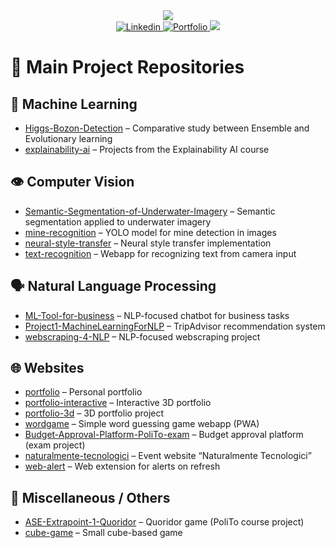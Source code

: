 <div align="center">
  <img src="https://capsule-render.vercel.app/api?type=waving&color=auto&height=250&section=header&text=Hi%20there%20%F0%9F%91%8B&fontSize=40" />
  <br/>
  <a href="https://www.linkedin.com/in/michele-pulvirenti" target="_blank" >
    <img alt="Linkedin" src="https://img.shields.io/badge/Linkedin-blue?style=for-the-badge&logo=linkedin" />
  </a>
  <a href="https://michelepulvirenti.vercel.app/?r=gt" target="_blank">
    <img alt="Portfolio" src="https://img.shields.io/website?down_color=Red&down_message=Off&label=Portfolio&style=for-the-badge&up_color=blueviolet&up_message=On&url=https://michelepulvirenti.vercel.app" />
  </a>
  <a href="mailto:pulvirentimichele00@gmail.com" target="_blank" >
    <img src="https://img.shields.io/badge/Email-red?style=for-the-badge" />
  </a>
</div>



# 📂 Main Project Repositories

## 🤖 Machine Learning
- [Higgs-Bozon-Detection](https://github.com/MikeCheek/Higgs-Bozon-Detection) – Comparative study between Ensemble and Evolutionary learning  
- [explainability-ai](https://github.com/MikeCheek/explainability-ai) – Projects from the Explainability AI course  



## 👁️ Computer Vision
- [Semantic-Segmentation-of-Underwater-Imagery](https://github.com/MikeCheek/Semantic-Segmentation-of-Underwater-Imagery) – Semantic segmentation applied to underwater imagery  
- [mine-recognition](https://github.com/MikeCheek/mine-recognition) – YOLO model for mine detection in images  
- [neural-style-transfer](https://github.com/MikeCheek/neural-style-transfer) – Neural style transfer implementation  
- [text-recognition](https://github.com/MikeCheek/text-recognition) – Webapp for recognizing text from camera input  



## 🗣️ Natural Language Processing
- [ML-Tool-for-business](https://github.com/MikeCheek/ML-Tool-for-business) – NLP-focused chatbot for business tasks
- [Project1-MachineLearningForNLP](https://github.com/MikeCheek/Project1-MachineLearningForNLP) – TripAdvisor recommendation system  
- [webscraping-4-NLP](https://github.com/MikeCheek/webscraping-4-NLP) – NLP-focused webscraping project  



## 🌐 Websites
- [portfolio](https://github.com/MikeCheek/portfolio) – Personal portfolio  
- [portfolio-interactive](https://github.com/MikeCheek/portfolio-interactive) – Interactive 3D portfolio  
- [portfolio-3d](https://github.com/MikeCheek/portfolio-3d) – 3D portfolio project  
- [wordgame](https://github.com/MikeCheek/wordgame) – Simple word guessing game webapp (PWA)  
- [Budget-Approval-Platform-PoliTo-exam](https://github.com/MikeCheek/Budget-Approval-Platform-PoliTo-exam) – Budget approval platform (exam project)  
- [naturalmente-tecnologici](https://github.com/MikeCheek/naturalmente-tecnologici) – Event website “Naturalmente Tecnologici”  
- [web-alert](https://github.com/MikeCheek/web-alert) – Web extension for alerts on refresh  



## 🎲 Miscellaneous / Others
- [ASE-Extrapoint-1-Quoridor](https://github.com/MikeCheek/ASE-Extrapoint-1-Quoridor) – Quoridor game (PoliTo course project)  
- [cube-game](https://github.com/MikeCheek/cube-game) – Small cube-based game  


<div align="center">
  
  <br/>
  
<!--   <a href="https://github.com/mikecheek">
    <img 
         src="https://github-readme-stats.vercel.app/api/top-langs/?username=mikecheek&langs_count=10&title_color=f97316bf&text_color=ffffffbf&icon_color=ec4899&bg_color=00000000&hide_border=true&locale=en&custom_title=Top%20%Languages&layout=compact" 
         alt="Top Languages" 
    />
  </a> -->

<!--
<div>
   <a href="https://reactjs.org/" target="_blank" rel="noreferrer">
     <img src="https://raw.githubusercontent.com/danielcranney/readme-generator/main/public/icons/skills/react-colored.svg" width="36" height="36" alt="React" />
  </a>
  <a href="https://nextjs.org/docs" target="_blank" rel="noreferrer">
    <img src="https://raw.githubusercontent.com/danielcranney/readme-generator/main/public/icons/skills/nextjs-colored-dark.svg" width="36" height="36" alt="NextJs" />
  </a>
  <a href="https://www.gatsbyjs.com/" target="_blank" rel="noreferrer">
    <img src="https://raw.githubusercontent.com/danielcranney/readme-generator/main/public/icons/skills/gatsby-colored.svg" width="36" height="36" alt="Gatsby" />
  </a>
  <a href="https://www.typescriptlang.org/" target="_blank" rel="noreferrer">
      <img src="https://raw.githubusercontent.com/danielcranney/readme-generator/main/public/icons/skills/typescript-colored.svg" width="36" height="36" alt="Typescript" />
  </a>
  <a href="https://developer.mozilla.org/en-US/docs/Web/JavaScript" target="_blank" rel="noreferrer">
    <img src="https://raw.githubusercontent.com/danielcranney/readme-generator/main/public/icons/skills/javascript-colored.svg" width="36" height="36" alt="Javascript" />
  </a>
  <a href="https://www.oracle.com/java/" target="_blank" rel="noreferrer">
    <img src="https://raw.githubusercontent.com/danielcranney/readme-generator/main/public/icons/skills/java-colored.svg" width="36" height="36" alt="Java" />
  </a>
  <a href="https://developer.mozilla.org/en-US/docs/Glossary/HTML5" target="_blank" rel="noreferrer">
    <img src="https://raw.githubusercontent.com/danielcranney/readme-generator/main/public/icons/skills/html5-colored.svg" width="36" height="36" alt="HTML5" />
  </a>
  <a href="https://sass-lang.com/" target="_blank" rel="noreferrer">
    <img src="https://raw.githubusercontent.com/danielcranney/readme-generator/main/public/icons/skills/sass-colored.svg" width="36" height="36" alt="Sass" />
  </a>
  <a href="https://www.w3.org/TR/CSS/#css" target="_blank" rel="noreferrer">
    <img src="https://raw.githubusercontent.com/danielcranney/readme-generator/main/public/icons/skills/css3-colored.svg" width="36" height="36" alt="CSS3" />
  </a>
</div>
  
<div>
  <a href="https://tailwindcss.com/" target="_blank" rel="noreferrer">
    <img src="https://raw.githubusercontent.com/danielcranney/readme-generator/main/public/icons/skills/tailwindcss-colored.svg" width="36" height="36" alt="TailwindCSS" />
  </a>
  <a href="https://docs.microsoft.com/en-us/cpp/?view=msvc-170" target="_blank" rel="noreferrer">
    <img src="https://raw.githubusercontent.com/danielcranney/readme-generator/main/public/icons/skills/c-colored.svg" width="36" height="36" alt="C" />
  </a>
</div>
-->

<!-- <img src="./profile-3d-contrib/profile-night-rainbow.svg" height="400" alt="3d graph" /> -->
</div>

<!--
<div align="center">
  
 <h3>My GitHub Stats</h3>

  <a href="http://www.github.com/mikecheek" >
     <img 
          src="https://github-readme-stats.vercel.app/api?username=mikecheek&show_icons=true&hide=&count_private=true&title_color=f97316&text_color=ffffffbf&icon_color=ec4899&bg_color=00000000&hide_border=true&show_icons=true" 
          alt="mikecheek's GitHub stats" 
     />
  </a> 
  
  <a href="http://www.github.com/mikecheek"><img src="https://github-readme-streak-stats.herokuapp.com/?user=mikecheek&stroke=ffffffbf&background=00000000&ring=f97316&fire=f97316&currStreakNum=ffffffbf&currStreakLabel=f97316&sideNums=ffffffbf&sideLabels=ffffffbf&dates=ffffffbf&hide_border=true" /></a>
  -->
  
<!--   <a href="http://www.github.com/mikecheek"><img src="https://activity-graph.herokuapp.com/graph?username=mikecheek&bg_color=00000000&color=ffffffbf&line=ec4899&point=ffffffbf&area_color=22272e&area=true&hide_border=true&custom_title=GitHub%20Commits%20Graph" alt="GitHub Commits Graph" /></a>


<br/>
<br/>
</div>

```js
export const mike = {

  name: "Michele",
  surname: "Pulvirenti",
  age: 21,
  
  skills: {
    codingLanguages: [ "C", "Java", "Javascript", "Typescript", "Assembly MIPS", "BASH (Unix Shell)", "PHP" ],
    frameworks: [ "React", "Gatsby", "NextJs" ],
    others: [ "HTML", "CSS", "Linux", "SQL", "Matlab", "Simulink" ]
  },
  
  constacts: {
    email: "michele00.pulvirenti@gmail.com",
    linkedin: "https://www.linkedin.com/in/michele-pulvirenti"
  }
};
```
-->

<!--
**Mike-cheek/Mike-cheek** is a ✨ _special_ ✨ repository because its `README.md` (this file) appears on your GitHub profile.

Here are some ideas to get you started:

- 🔭 I’m currently working on ...
- 🌱 I’m currently learning ...
- 👯 I’m looking to collaborate on ...
- 🤔 I’m looking for help with ...
- 💬 Ask me about ...
- 📫 How to reach me: ...
- 😄 Pronouns: ...
- ⚡ Fun fact: ...
-->
